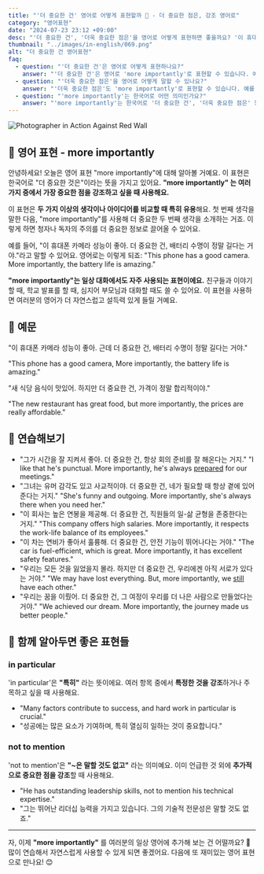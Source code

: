 ```yaml
---
title: "'더 중요한 건' 영어로 어떻게 표현할까 🔑 - 더 중요한 점은, 강조 영어로"
category: "영어표현"
date: "2024-07-23 23:12 +09:00"
desc: "'더 중요한 건', '더욱 중요한 점은'을 영어로 어떻게 표현하면 좋을까요? '이 휴대폰 카메라 성능이 좋아. 더 중요한 건, 배터리 수명이 길다는 거야.', '재택근무의 장점이 많아. 더 중요한 건, 가족과 시간을 보낼 수 있다는 거지.' 등을 영어로 표현하는 법을 배워봅시다. 다양한 예문을 통해서 연습하고 본인의 표현으로 만들어 보세요."
thumbnail: "../images/in-english/069.png"
alt: "더 중요한 건 영어표현"
faq:
  - question: "'더 중요한 건'은 영어로 어떻게 표현하나요?"
    answer: "'더 중요한 건'은 영어로 'more importantly'로 표현할 수 있습니다. 예를 들어, '이 휴대폰 카메라 성능이 좋아. 더 중요한 건, 배터리 수명이 길다는 거야.'는 'This phone has a good camera. More importantly, the battery life is long.'으로 표현할 수 있습니다."
  - question: "'더욱 중요한 점은'을 영어로 어떻게 말할 수 있나요?"
    answer: "'더욱 중요한 점은'도 'more importantly'로 표현할 수 있습니다. 예를 들어, '재택근무의 장점이 많아. 더욱 중요한 점은, 가족과 시간을 보낼 수 있다는 거지.'는 'Working from home has many benefits. More importantly, I can spend time with my family.'로 말할 수 있습니다."
  - question: "'more importantly'는 한국어로 어떤 의미인가요?"
    answer: "'more importantly'는 한국어로 '더 중요한 건', '더욱 중요한 점은' 등으로 번역될 수 있습니다. 여러 가지 중에서 가장 중요한 점을 강조하고 싶을 때 사용합니다."
---
```


![Photographer in Action Against Red Wall](../images/in-english/069-1.avif)

## 🌟 영어 표현 - more importantly

안녕하세요! 오늘은 영어 표현 "more importantly"에 대해 알아볼 거예요. 이 표현은 한국어로 "더 중요한 것은"이라는 뜻을 가지고 있어요. **"more importantly" 는 여러 가지 중에서 가장 중요한 점을 강조하고 싶을 때 사용해요.**

이 표현은 **두 가지 이상의 생각이나 아이디어를 비교할 때 특히 유용**해요. 첫 번째 생각을 말한 다음, "more importantly"를 사용해 더 중요한 두 번째 생각을 소개하는 거죠. 이렇게 하면 청자나 독자의 주의를 더 중요한 정보로 끌어올 수 있어요.

예를 들어, "이 휴대폰 카메라 성능이 좋아. 더 중요한 건, 배터리 수명이 정말 길다는 거야."라고 말할 수 있어요. 영어로는 이렇게 되죠: "This phone has a good camera. More importantly, the battery life is amazing."

**"more importantly"는 일상 대화에서도 자주 사용되는 표현이에요.** 친구들과 이야기할 때, 학교 발표를 할 때, 심지어 부모님과 대화할 때도 쓸 수 있어요. 이 표현을 사용하면 여러분의 영어가 더 자연스럽고 설득력 있게 들릴 거예요.

## 📖 예문

"이 휴대폰 카메라 성능이 좋아. 근데 더 중요한 건, 배터리 수명이 정말 길다는 거야."

"This phone has a good camera, More importantly, the battery life is amazing."

"새 식당 음식이 맛있어. 하지만 더 중요한 건, 가격이 정말 합리적이야."

"The new restaurant has great food, but more importantly, the prices are really affordable."

## 💬 연습해보기

<ul data-interactive-list>
  <li data-interactive-item>
    <span data-toggler>"그가 시간을 잘 지켜서 좋아. 더 중요한 건, 항상 회의 준비를 잘 해온다는 거지."</span>
    <span data-answer>"I like that he's punctual. More importantly, he's always <a href="/blog/in-english/371.prepare/">prepared</a> for our meetings."</span>
  </li>
  <li data-interactive-item>
    <span data-toggler>"그녀는 유머 감각도 있고 사교적이야. 더 중요한 건, 네가 필요할 때 항상 곁에 있어 준다는 거지."</span>
    <span data-answer>"She's funny and outgoing. More importantly, she's always there when you need her."</span>
  </li>
  <li data-interactive-item>
    <span data-toggler>"이 회사는 높은 연봉을 제공해. 더 중요한 건, 직원들의 일-삶 균형을 존중한다는 거지."</span>
    <span data-answer>"This company offers high salaries. More importantly, it respects the work-life balance of its employees."</span>
  </li>
  <li data-interactive-item>
    <span data-toggler>"이 차는 연비가 좋아서 훌륭해. 더 중요한 건, 안전 기능이 뛰어나다는 거야."</span>
    <span data-answer>"The car is fuel-efficient, which is great. More importantly, it has excellent safety features."</span>
  </li>
  <li data-interactive-item>
    <span data-toggler>"우리는 모든 것을 잃었을지 몰라. 하지만 더 중요한 건, 우리에겐 아직 서로가 있다는 거야."</span>
    <span data-answer>"We may have lost everything. But, more importantly, we <a href="/blog/in-english/254.still/">still</a> have each other."</span>
  </li>
  <li data-interactive-item>
    <span data-toggler>"우리는 꿈을 이뤘어. 더 중요한 건, 그 여정이 우리를 더 나은 사람으로 만들었다는 거야."</span>
    <span data-answer>"We achieved our dream. More importantly, the journey made us better people."</span>
  </li>
</ul>

## 🤝 함께 알아두면 좋은 표현들

### in particular

'in particular'은 **"특히"** 라는 뜻이에요. 여러 항목 중에서 **특정한 것을 강조**하거나 주목하고 싶을 때 사용해요.

- "Many factors contribute to success, and hard work in particular is crucial."
- "성공에는 많은 요소가 기여하며, 특히 열심히 일하는 것이 중요합니다."

### not to mention

'not to mention'은 **"~은 말할 것도 없고"** 라는 의미예요. 이미 언급한 것 외에 **추가적으로 중요한 점을 강조**할 때 사용해요.

- "He has outstanding leadership skills, not to mention his technical expertise."
- "그는 뛰어난 리더십 능력을 가지고 있습니다. 그의 기술적 전문성은 말할 것도 없죠."

---

자, 이제 **"more importantly"** 를 여러분의 일상 영어에 추가해 보는 건 어떨까요? 🌟 많이 연습해서 자연스럽게 사용할 수 있게 되면 좋겠어요. 다음에 또 재미있는 영어 표현으로 만나요! 😊
